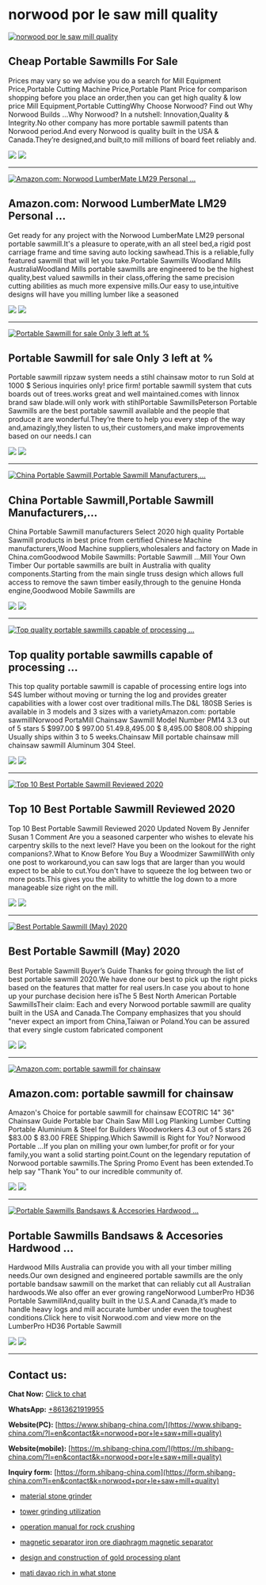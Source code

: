 # norwood por le saw mill quality

<a href="https://swt.shibang-china.com/?l=en&img&k=norwood+por+le+saw+mill+quality" target="_blank">![norwood por le saw mill quality](http://static.shibang-china.com/all-800x300/1226.jpg)</a>

## Cheap Portable Sawmills For Sale
Prices may vary so we advise you do a search for Mill Equipment Price,Portable Cutting Machine Price,Portable Plant Price for comparison shopping before you place an order,then you can get high quality &amp; low price Mill Equipment,Portable CuttingWhy Choose Norwood? Find out Why Norwood Builds …Why Norwood? In a nutshell: Innovation,Quality &amp; Integrity.No other company has more portable sawmill patents than Norwood period.And every Norwood is quality built in the USA &amp; Canada.They’re designed,and built,to mill millions of board feet reliably and.


<a href="https://whatsapp.shibangsoft.com/WhatsApp.php" target="_blank" title="WhatsApp">![](http://static.shibang-china.com/icon/whatsapp.png)</a> <a href="https://swt.shibang-china.com/?l=en&icon&k=norwood+por+le+saw+mill+quality" target="_blank">![](http://static.shibang-china.com/icon/chat-en.png)</a>

---

<a href="https://swt.shibang-china.com/?l=en&img&k=norwood+por+le+saw+mill+quality" target="_blank">![Amazon.com: Norwood LumberMate LM29 Personal …](http://static.shibang-china.com/all-800x300/1480.jpg)</a>

## Amazon.com: Norwood LumberMate LM29 Personal …
Get ready for any project with the Norwood LumberMate LM29 personal portable sawmill.It's a pleasure to operate,with an all steel bed,a rigid post carriage frame and time saving auto locking sawhead.This is a reliable,fully featured sawmill that will let you take.Portable Sawmills Woodland Mills AustraliaWoodland Mills portable sawmills are engineered to be the highest quality,best valued sawmills in their class,offering the same precision cutting abilities as much more expensive mills.Our easy to use,intuitive designs will have you milling lumber like a seasoned


<a href="https://whatsapp.shibangsoft.com/WhatsApp.php" target="_blank" title="WhatsApp">![](http://static.shibang-china.com/icon/whatsapp.png)</a> <a href="https://swt.shibang-china.com/?l=en&icon&k=norwood+por+le+saw+mill+quality" target="_blank">![](http://static.shibang-china.com/icon/chat-en.png)</a>

---

<a href="https://swt.shibang-china.com/?l=en&img&k=norwood+por+le+saw+mill+quality" target="_blank">![Portable Sawmill for sale Only 3 left at %](http://static.shibang-china.com/all-800x300/317.jpg)</a>

## Portable Sawmill for sale Only 3 left at %
Portable sawmill ripzaw system needs a stihl chainsaw motor to run Sold at 1000 $ Serious inquiries only! price firm! portable sawmill system that cuts boards out of trees.works great and well maintained.comes with linnox brand saw blade.will only work with stihlPortable SawmillsPeterson Portable Sawmills are the best portable sawmill available and the people that produce it are wonderful.They’re there to help you every step of the way and,amazingly,they listen to us,their customers,and make improvements based on our needs.I can


<a href="https://whatsapp.shibangsoft.com/WhatsApp.php" target="_blank" title="WhatsApp">![](http://static.shibang-china.com/icon/whatsapp.png)</a> <a href="https://swt.shibang-china.com/?l=en&icon&k=norwood+por+le+saw+mill+quality" target="_blank">![](http://static.shibang-china.com/icon/chat-en.png)</a>

---

<a href="https://swt.shibang-china.com/?l=en&img&k=norwood+por+le+saw+mill+quality" target="_blank">![China Portable Sawmill,Portable Sawmill Manufacturers,…](http://static.shibang-china.com/all-800x300/750.jpg)</a>

## China Portable Sawmill,Portable Sawmill Manufacturers,…
China Portable Sawmill manufacturers Select 2020 high quality Portable Sawmill products in best price from certified Chinese Machine manufacturers,Wood Machine suppliers,wholesalers and factory on Made in China.comGoodwood Mobile Sawmills: Portable Sawmill …Mill Your Own Timber Our portable sawmills are built in Australia with quality components.Starting from the main single truss design which allows full access to remove the sawn timber easily,through to the genuine Honda engine,Goodwood Mobile Sawmills are


<a href="https://whatsapp.shibangsoft.com/WhatsApp.php" target="_blank" title="WhatsApp">![](http://static.shibang-china.com/icon/whatsapp.png)</a> <a href="https://swt.shibang-china.com/?l=en&icon&k=norwood+por+le+saw+mill+quality" target="_blank">![](http://static.shibang-china.com/icon/chat-en.png)</a>

---

<a href="https://swt.shibang-china.com/?l=en&img&k=norwood+por+le+saw+mill+quality" target="_blank">![Top quality portable sawmills capable of processing …](http://static.shibang-china.com/all-800x300/731.jpg)</a>

## Top quality portable sawmills capable of processing …
This top quality portable sawmill is capable of processing entire logs into S4S lumber without moving or turning the log and provides greater capabilities with a lower cost over traditional mills.The D&amp;L 180SB Series is available in 3 models and 3 sizes with a varietyAmazon.com: portable sawmillNorwood PortaMill Chainsaw Sawmill Model Number PM14 3.3 out of 5 stars 5 $997.00 $ 997.00 $51.49.$8,495.00 $ 8,495.00 $808.00 shipping Usually ships within 3 to 5 weeks.Chainsaw Mill portable chainsaw mill chainsaw sawmill Aluminum 304 Steel.


<a href="https://whatsapp.shibangsoft.com/WhatsApp.php" target="_blank" title="WhatsApp">![](http://static.shibang-china.com/icon/whatsapp.png)</a> <a href="https://swt.shibang-china.com/?l=en&icon&k=norwood+por+le+saw+mill+quality" target="_blank">![](http://static.shibang-china.com/icon/chat-en.png)</a>

---

<a href="https://swt.shibang-china.com/?l=en&img&k=norwood+por+le+saw+mill+quality" target="_blank">![Top 10 Best Portable Sawmill Reviewed 2020](http://static.shibang-china.com/all-800x300/689.jpg)</a>

## Top 10 Best Portable Sawmill Reviewed 2020
Top 10 Best Portable Sawmill Reviewed 2020 Updated Novem By Jennifer Susan 1 Comment Are you a seasoned carpenter who wishes to elevate his carpentry skills to the next level? Have you been on the lookout for the right companions?.What to Know Before You Buy a Woodmizer SawmillWith only one post to workaround,you can saw logs that are larger than you would expect to be able to cut.You don't have to squeeze the log between two or more posts.This gives you the ability to whittle the log down to a more manageable size right on the mill.


<a href="https://whatsapp.shibangsoft.com/WhatsApp.php" target="_blank" title="WhatsApp">![](http://static.shibang-china.com/icon/whatsapp.png)</a> <a href="https://swt.shibang-china.com/?l=en&icon&k=norwood+por+le+saw+mill+quality" target="_blank">![](http://static.shibang-china.com/icon/chat-en.png)</a>

---

<a href="https://swt.shibang-china.com/?l=en&img&k=norwood+por+le+saw+mill+quality" target="_blank">![Best Portable Sawmill (May) 2020](http://static.shibang-china.com/all-800x300/836.jpg)</a>

## Best Portable Sawmill (May) 2020
Best Portable Sawmill Buyer’s Guide Thanks for going through the list of best portable sawmill 2020.We have done our best to pick up the right picks based on the features that matter for real users.In case you about to hone up your purchase decision here isThe 5 Best North American Portable SawmillsTheir claim: Each and every Norwood portable sawmill are quality built in the USA and Canada.The Company emphasizes that you should &quot;never expect an import from China,Taiwan or Poland.You can be assured that every single custom fabricated component


<a href="https://whatsapp.shibangsoft.com/WhatsApp.php" target="_blank" title="WhatsApp">![](http://static.shibang-china.com/icon/whatsapp.png)</a> <a href="https://swt.shibang-china.com/?l=en&icon&k=norwood+por+le+saw+mill+quality" target="_blank">![](http://static.shibang-china.com/icon/chat-en.png)</a>

---

<a href="https://swt.shibang-china.com/?l=en&img&k=norwood+por+le+saw+mill+quality" target="_blank">![Amazon.com: portable sawmill for chainsaw](http://static.shibang-china.com/all-800x300/253.jpg)</a>

## Amazon.com: portable sawmill for chainsaw
Amazon's Choice for portable sawmill for chainsaw ECOTRIC 14&quot; 36&quot; Chainsaw Guide Portable bar Chain Saw Mill Log Planking Lumber Cutting Portable Aluminium &amp; Steel for Builders Woodworkers 4.3 out of 5 stars 26 $83.00 $ 83.00 FREE Shipping.Which Sawmill is Right for You? Norwood Portable …If you plan on milling your own lumber,for profit or for your family,you want a solid starting point.Count on the legendary reputation of Norwood portable sawmills.The Spring Promo Event has been extended.To help say &quot;Thank You&quot; to our incredible community of.


<a href="https://whatsapp.shibangsoft.com/WhatsApp.php" target="_blank" title="WhatsApp">![](http://static.shibang-china.com/icon/whatsapp.png)</a> <a href="https://swt.shibang-china.com/?l=en&icon&k=norwood+por+le+saw+mill+quality" target="_blank">![](http://static.shibang-china.com/icon/chat-en.png)</a>

---

<a href="https://swt.shibang-china.com/?l=en&img&k=norwood+por+le+saw+mill+quality" target="_blank">![Portable Sawmills Bandsaws &amp; Accesories Hardwood …](http://static.shibang-china.com/all-800x300/1209.jpg)</a>

## Portable Sawmills Bandsaws &amp; Accesories Hardwood …
Hardwood Mills Australia can provide you with all your timber milling needs.Our own designed and engineered portable sawmills are the only portable bandsaw sawmill on the market that can reliably cut all Australian hardwoods.We also offer an ever growing rangeNorwood LumberPro HD36 Portable SawmillAnd,quality built in the U.S.A.and Canada,it’s made to handle heavy logs and mill accurate lumber under even the toughest conditions.Click here to visit Norwood.com and view more on the LumberPro HD36 Portable Sawmill


<a href="https://whatsapp.shibangsoft.com/WhatsApp.php" target="_blank" title="WhatsApp">![](http://static.shibang-china.com/icon/whatsapp.png)</a> <a href="https://swt.shibang-china.com/?l=en&icon&k=norwood+por+le+saw+mill+quality" target="_blank">![](http://static.shibang-china.com/icon/chat-en.png)</a>

---
## Contact us:

**Chat Now:** [Click to chat](https://swt.shibang-china.com?l=en&contact&k=norwood+por+le+saw+mill+quality)

**WhatsApp:**  [+8613621919955](https://whatsapp.shibangsoft.com/WhatsApp.php)

**Website(PC):** [https://www.shibang-china.com/](https://www.shibang-china.com/?l=en&contact&k=norwood+por+le+saw+mill+quality)

**Website(mobile):** [https://m.shibang-china.com/](https://m.shibang-china.com/?l=en&contact&k=norwood+por+le+saw+mill+quality)

**Inquiry form:** [https://form.shibang-china.com](https://form.shibang-china.com?l=en&contact&k=norwood+por+le+saw+mill+quality)

* [material stone grinder](../135/material%20stone%20grinder.md)

* [tower grinding utilization](../133/tower%20grinding%20utilization.md)

* [operation manual for rock crushing](../130/operation%20manual%20for%20rock%20crushing.md)

* [magnetic separator iron ore diaphragm magnetic separator](../133/magnetic%20separator%20iron%20ore%20diaphragm%20magnetic%20separator.md)

* [design and construction of gold processing plant](../135/design%20and%20construction%20of%20gold%20processing%20plant.md)

* [mati davao rich in what stone](../139/mati%20davao%20rich%20in%20what%20stone.md)